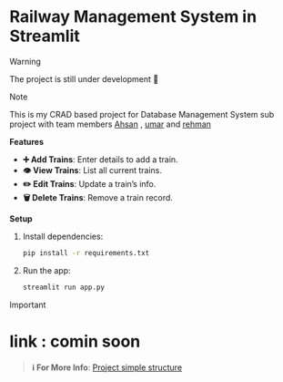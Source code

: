 # Railway Management System in Streamlit

> [!WARNING]
> The project is still under development 🙂

> [!NOTE]
> This is my CRAD based project for Database Management System sub project with team members [Ahsan](https://github.com/MrAhsan777) , [umar](https://github.com/Umarkeerio) and [rehman](#) 

**Features**  
- **➕ Add Trains**: Enter details to add a train.  
- **👁️ View Trains**: List all current trains.  
- **✏️ Edit Trains**: Update a train’s info.  
- **🗑️ Delete Trains**: Remove a train record.

**Setup**  
1. Install dependencies:
    ```bash
    pip install -r requirements.txt
    ```
2. Run the app:
    ```bash
    streamlit run app.py
    ```

> [!IMPORTANT]  
> # link : comin soon

> **ℹ️ For More Info**: [Project simple structure](https://github.com/Raufjatoi/Railway-Management-System/blob/main/struture.txt)

